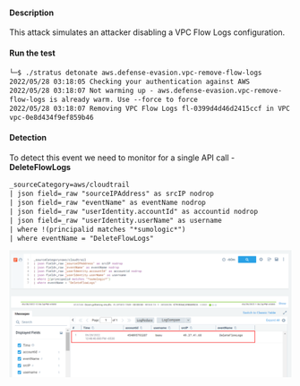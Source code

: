 #### Description

This attack simulates an attacker disabling a VPC Flow Logs configuration.

#### Run the test

```
└─$ ./stratus detonate aws.defense-evasion.vpc-remove-flow-logs
2022/05/28 03:18:05 Checking your authentication against AWS
2022/05/28 03:18:07 Not warming up - aws.defense-evasion.vpc-remove-flow-logs is already warm. Use --force to force
2022/05/28 03:18:07 Removing VPC Flow Logs fl-0399d4d46d2415ccf in VPC vpc-0e8d434f9ef859b46
```

#### Detection 

To detect this event we need to monitor for a single API call - **DeleteFlowLogs** 

```
_sourceCategory=aws/cloudtrail
| json field=_raw "sourceIPAddress" as srcIP nodrop
| json field=_raw "eventName" as eventName nodrop
| json field=_raw "userIdentity.accountId" as accountid nodrop
| json field=_raw "userIdentity.userName" as username
| where !(principalid matches "*sumologic*")
| where eventName = "DeleteFlowLogs"
```

![](./Screenshots/15.png)